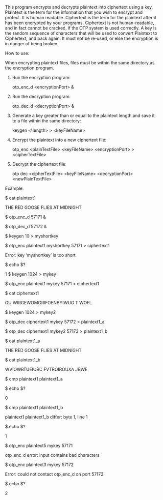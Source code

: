 This program encrypts and decrypts plaintext into ciphertext using a key. Plaintext is the term for the information that you wish to encrypt and protect. It is human readable. Ciphertext is the term for the plaintext after it has been encrypted by your programs. Ciphertext is not human-readable, and in fact cannot be cracked, if the OTP system is used correctly. A key is the random sequence of characters that will be used to convert Plaintext to Ciphertext, and back again. It must not be re-used, or else the encryption is in danger of being broken.


How to use:

When encrypting plaintext files, files must be within the same directory as the encryption program.

1. Run the encryption program:

	otp_enc_d \<encryptionPort\> &

2. Run the decryption program:

	otp_dec_d \<decryptionPort\> &

3. Generate a key greater than or equal to the plaintext length and save it to a file within the same directory:

	keygen <\length\> > \<keyFileName\>

4. Encrypt the plaintext into a new ciphertext file:

	otp_enc \<plainTextFile\> \<keyFileName\> \<encryptionPort\> > \<cipherTextFile\>

5. Decrypt the ciphertext file:

	otp dec \<cipherTextFile\> \<keyFileName\> \<decryptionPort\> \<newPlainTextFile\>




Example:

$ cat plaintext1

THE RED GOOSE FLIES AT MIDNIGHT

$ otp_enc_d 57171 &

$ otp_dec_d 57172 &

$ keygen 10 > myshortkey

$ otp_enc plaintext1 myshortkey 57171 > ciphertext1

Error: key ‘myshortkey’ is too short

$ echo $?

1
$ keygen 1024 > mykey

$ otp_enc plaintext1 mykey 57171 > ciphertext1

$ cat ciphertext1

GU WIRGEWOMGRIFOENBYIWUG T WOFL

$ keygen 1024 > mykey2

$ otp_dec ciphertext1 mykey 57172 > plaintext1_a

$ otp_dec ciphertext1 mykey2 57172 > plaintext1_b

$ cat plaintext1_a

THE RED GOOSE FLIES AT MIDNIGHT

$ cat plaintext1_b

WVIOWBTUEIOBC  FVTROIROUXA JBWE

$ cmp plaintext1 plaintext1_a

$ echo $?

0

$ cmp plaintext1 plaintext1_b

plaintext1 plaintext1_b differ: byte 1, line 1

$ echo $?

1

$ otp_enc plaintext5 mykey 57171

otp_enc_d error: input contains bad characters

$ otp_enc plaintext3 mykey 57172

Error: could not contact otp_enc_d on port 57172

$ echo $?

2